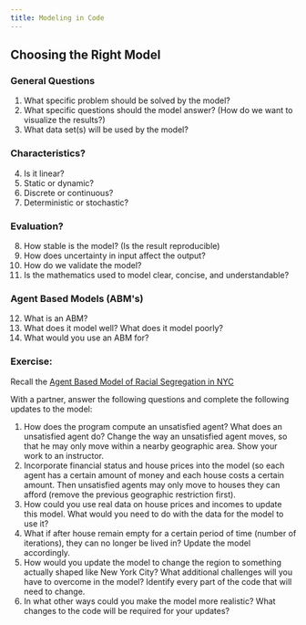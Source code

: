 ```yaml
---
title: Modeling in Code
---
```


## Choosing the Right Model

### General Questions

 1. What specific problem should be solved by the model?
 2. What specific questions should the model answer?  (How do we want to visualize the results?)
 3. What data set(s) will be used by the model?

### Characteristics?

 4. Is it linear?
 5. Static or dynamic?
 6. Discrete or continuous?
 7. Deterministic or stochastic?

### Evaluation?

 8. How stable is the model? (Is the result reproducible)
 9. How does uncertainty in input affect the output?  
 10. How do we validate the model?
 11. Is the mathematics used to model clear, concise, and understandable?

### Agent Based Models (ABM's)

 12. What is an ABM?
 13. What does it model well?  What does it model poorly?
 14. What would you use an ABM for?

### Exercise:

Recall the [Agent Based Model of Racial Segregation in NYC](https://www.binpress.com/tutorial/introduction-to-agentbased-models-an-implementation-of-schelling-model-in-python/144)

With a partner, answer the following questions and complete the following updates to the model:

 1. How does the program compute an unsatisfied agent?  What does an unsatisfied agent do?  Change the way an unsatisfied agent moves, so that he may only move within a nearby geographic area. Show your work to an instructor.
 2. Incorporate financial status and house prices into the model (so each agent has a certain amount of money and each house costs a certain amount.  Then unsatisfied agents may only move to houses they can afford (remove the previous geographic restriction first).
 3. How could you use real data on house prices and incomes to update this model.  What would you need to do with the data for the model to use it? 
 4. What if after house remain empty for a certain period of time (number of iterations), they can no longer be lived in?  Update the model accordingly.
 5. How would you update the model to change the region to something actually shaped like New York City?  What additional challenges will you have to overcome in the model?  Identify every part of the code that will need to change. 
 6. In what other ways could you make the model more realistic?  What changes to the code will be required for your updates?
